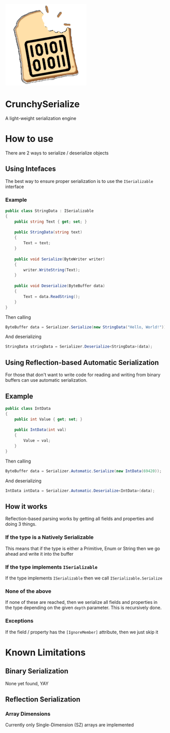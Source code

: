 ![AppIcon](Icon.png)
# CrunchySerialize
 A light-weight serialization engine

# How to use
There are 2 ways to serialize / deserialize objects

## Using Intefaces
The best way to ensure proper serialization is to use the `ISerializable` interface

### Example
```csharp
public class StringData : ISerializable
{
    public string Text { get; set; }

    public StringData(string text)
    {
        Text = text;
    }

    public void Serialize(ByteWriter writer)
    {
        writer.WriteString(Text);
    }

    public void Deserialize(ByteBuffer data)
    {
        Text = data.ReadString();
    }
}
```
Then calling
```csharp
ByteBuffer data = Serializer.Serialize(new StringData("Hello, World!"));
```
And deserializing
```csharp
StringData stringData = Serializer.Deserialize<StringData>(data);
```

## Using Reflection-based Automatic Serialization
For those that don't want to write code for reading and writing from binary buffers can use automatic serialization.
## Example

```csharp
public class IntData
{
    public int Value { get; set; }

    public IntData(int val)
    {
        Value = val;
    }
}
```
Then calling
```csharp
ByteBuffer data = Serializer.Automatic.Serialize(new IntData(69420));
```
And deserializing
```csharp
IntData intData = Serializer.Automatic.Deserialize<IntData>(data);
```

## How it works
Reflection-based parsing works by getting all fields and properties and doing 3 things.

### If the type is a Natively Serializable
This means that if the type is either a Primitive, Enum or String then we go ahead and write it into the buffer

### If the type implements `ISerializable`
If the type implements `ISerializable` then we call `ISerializable.Serialize`

### None of the above
If none of these are reached, then we serialize all fields and properties in the type depending on the given `depth` parameter.
This is recursively done.

### Exceptions
If the field / property has the `[IgnoreMember]` attribute, then we just skip it

# Known Limitations

## Binary Serialization
None yet found, YAY

## Reflection Serialization
### Array Dimensions
Currently only Single-Dimension (SZ) arrays are implemented